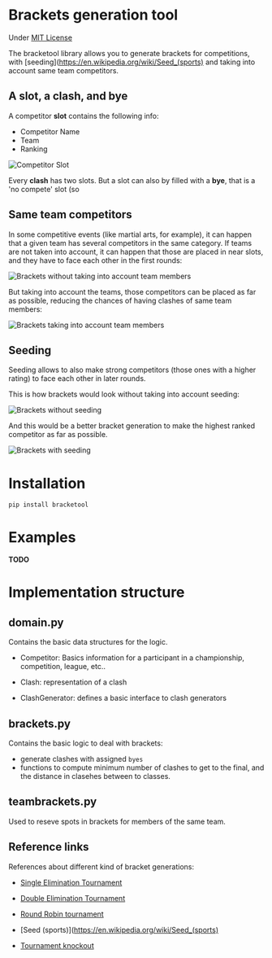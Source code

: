 # Brackets generation tool

Under [MIT License](LICENSE)

The bracketool library allows you to generate brackets
for competitions, with [seeding](https://en.wikipedia.org/wiki/Seed_(sports)
and taking into account same team competitors.

## A **slot**, a **clash**, and **bye**

A competitor **slot** contains the following info:

- Competitor Name
- Team
- Ranking

![Competitor Slot](./docs/images/slot.png)

Every **clash** has two slots. But a slot can also by filled
with a **bye**, that is a 'no compete' slot (so


## Same team competitors

In some competitive events (like martial arts, for example), it can happen
that a given team has several competitors in the same category. If teams
are not taken into account, it can happen that those are placed in near
slots, and they have to face each other in the first rounds:

![Brackets without taking into account team members](./docs/images/no_teams_distance.png)

But taking into account the teams, those competitors can be placed as far
as possible, reducing the chances of having clashes of same team members:

![Brackets taking into account team members](./docs/images/teams_distance.png)


## Seeding

Seeding allows to also make strong competitors (those ones with a higher
rating) to face each other in later rounds.

This is how brackets would look without taking into account seeding:

![Brackets without seeding](./docs/images/no_seeding_distance.png)

And this would be a better bracket generation to make the highest ranked
competitor as far as possible.

![Brackets with seeding](./docs/images/seeding_distance.png)


# Installation

```
pip install bracketool
```

# Examples

**TODO**


# Implementation structure

## domain.py

Contains the basic data structures for the logic.

- Competitor: Basics information for a participant in
    a championship, competition, league, etc..

- Clash: representation of a clash

- ClashGenerator: defines a basic interface to
    clash generators


## brackets.py

Contains the basic logic to deal with brackets:

- generate clashes with assigned `byes`
- functions to compute minimum number of clashes to
    get to the final, and the distance in clasehes
    between to classes.


## teambrackets.py

Used to reseve spots in brackets for members of the same
team.



## Reference links


References about different kind of bracket generations:

- [Single Elimination Tournament](https://en.wikipedia.org/wiki/Single-elimination_tournament)
- [Double Elimination Tournament](https://en.wikipedia.org/wiki/Double-elimination_tournament)
- [Round Robin tournament](https://en.wikipedia.org/wiki/Round-robin_tournament)
- [Seed (sports)](https://en.wikipedia.org/wiki/Seed_(sports)

- [Tournament knockout](https://en.wikipedia.org/wiki/Tournament#Knockout)
